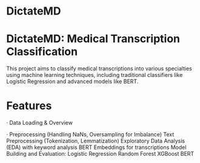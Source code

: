 # DictateMD

# DictateMD: Medical Transcription Classification
This project aims to classify medical transcriptions into various specialties using machine learning techniques, including traditional classifiers like Logistic Regression and advanced models like BERT.

# Features
· Data Loading & Overview

· Preprocessing (Handling NaNs, Oversampling for Imbalance)
Text Preprocessing (Tokenization, Lemmatization)
Exploratory Data Analysis (EDA) with keyword analysis
BERT Embeddings for transcriptions
Model Building and Evaluation:
Logistic Regression
Random Forest
XGBoost
BERT

